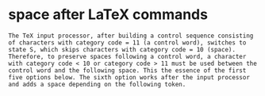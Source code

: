 # space after LaTeX commands
    The TeX input processor, after building a control sequence consisting of characters with category code = 11 (a control word), switches to state S, which skips characters with category code = 10 (space). Therefore, to preserve spaces following a control word, a character with category code < 10 or category code > 11 must be used between the control word and the following space. This the essence of the first five options below. The sixth option works after the input processor and adds a space depending on the following token.
